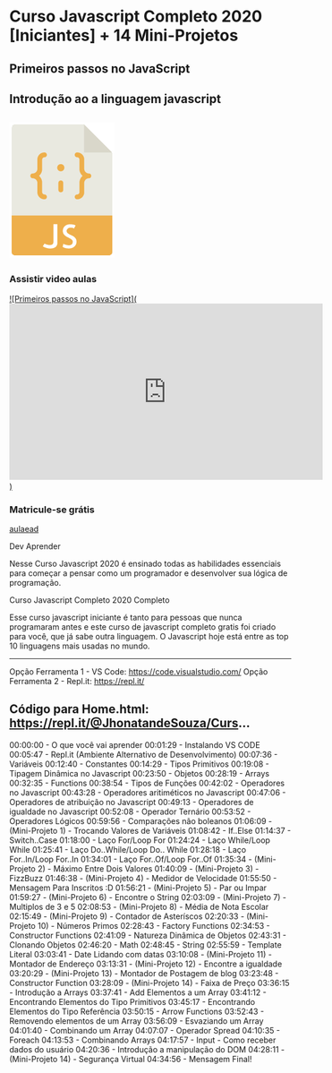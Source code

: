 # Curso Javascript Completo 2020 [Iniciantes] + 14 Mini-Projetos
## Primeiros passos no JavaScript

Introdução ao a linguagem javascript
---------------------------------------------------------------------------------------------------

![JAVASCRIPT](https://github.com/allanbmartins/Curso-Javascript-Completo-2020-/blob/master/Icone_javascript.gif)
---------------------------------------------------------------------------------------------------

### Assistir video aulas
[![Primeiros passos no JavaScript](<iframe width="560" height="315" src="https://www.youtube.com/embed/i6Oi-YtXnAU" frameborder="0" allow="accelerometer; autoplay; encrypted-media; gyroscope; picture-in-picture" allowfullscreen></iframe>)](https://youtu.be/i6Oi-YtXnAU "Curso Javascript Completo 2020 [Iniciantes] + 14 Mini-Projetos")
### Matricule-se grátis
[aulaead](https://youtu.be/i6Oi-YtXnAU)

Dev Aprender

Nesse Curso Javascript 2020 é ensinado todas as habilidades essenciais para começar a pensar como um programador e desenvolver sua lógica de programação.

Curso Javascript Completo 2020 Completo

Esse curso javascript iniciante é tanto para pessoas que nunca programaram antes e este curso de javascript completo gratis foi criado para você, que já sabe outra linguagem.
O Javascript hoje está entre as top 10 linguagens mais usadas no mundo.

---------------------------------------------------------------------------------------------------
Opção Ferramenta 1 - VS Code: https://code.visualstudio.com/
Opção Ferramenta 2 - Repl.it: https://repl.it/

Código para Home.html: https://repl.it/@JhonatandeSouza/Curs...
---------------------------------------------------------------------------------------------------
00:00:00 - O que você vai aprender
00:01:29 - Instalando VS CODE
00:05:47 - Repl.it (Ambiente Alternativo de Desenvolvimento)
00:07:36 - Variáveis
00:12:40 - Constantes
00:14:29 - Tipos Primitivos
00:19:08 - Tipagem Dinâmica no Javascript
00:23:50 - Objetos
00:28:19 - Arrays
00:32:35 - Functions
00:38:54 - Tipos de Funções
00:42:02 - Operadores no Javascript
00:43:28 - Operadores aritiméticos no Javascript
00:47:06 - Operadores de atribuição no Javascript
00:49:13 - Operadores de igualdade no Javascript
00:52:08 - Operador Ternário
00:53:52 - Operadores Lógicos
00:59:56 - Comparações não boleanos
01:06:09 - (Mini-Projeto 1) - Trocando Valores de Variáveis
01:08:42 - If..Else
01:14:37 - Switch..Case
01:18:00 - Laço For/Loop For
01:24:24 - Laço While/Loop While
01:25:41 - Laço Do..While/Loop Do.. While
01:28:18 - Laço For..In/Loop For..In
01:34:01 - Laço For..Of/Loop For..Of
01:35:34 - (Mini-Projeto 2) - Máximo Entre Dois Valores
01:40:09 - (Mini-Projeto 3) - FizzBuzz
01:46:38 - (Mini-Projeto 4) - Medidor de Velocidade
01:55:50 - Mensagem Para Inscritos :D
01:56:21 - (Mini-Projeto 5) - Par ou Impar
01:59:27 - (Mini-Projeto 6) - Encontre o String
02:03:09 - (Mini-Projeto 7) - Multiplos de 3 e 5
02:08:53 - (Mini-Projeto 8) - Média de Nota Escolar
02:15:49 - (Mini-Projeto 9) - Contador de Asteríscos
02:20:33 - (Mini-Projeto 10) - Números Primos
02:28:43 - Factory Functions
02:34:53 - Constructor Functions
02:41:09 - Natureza Dinâmica de Objetos
02:43:31 - Clonando Objetos
02:46:20 - Math
02:48:45 - String
02:55:59 - Template Literal
03:03:41 - Date Lidando com datas
03:10:08 - (Mini-Projeto 11) - Montador de Endereço
03:13:31 - (Mini-Projeto 12) - Encontre a igualdade
03:20:29 - (Mini-Projeto 13) - Montador de Postagem de blog
03:23:48 - Constructor Function
03:28:09 - (Mini-Projeto 14) - Faixa de Preço
03:36:15 - Introdução a Arrays
03:37:41 - Add Elementos a um Array
03:41:12 - Encontrando Elementos do Tipo Primitivos
03:45:17 - Encontrando Elementos do Tipo Referência
03:50:15 - Arrow Functions
03:52:43 - Removendo elementos de um Array
03:56:09 - Esvaziando um Array
04:01:40 - Combinando um Array
04:07:07 - Operador Spread
04:10:35 - Foreach
04:13:53 - Combinando Arrays
04:17:57 - Input - Como receber dados do usuário
04:20:36 - Introdução a manipulação do DOM
04:28:11 - (Mini-Projeto 14) - Segurança Virtual
04:34:56 - Mensagem Final!
